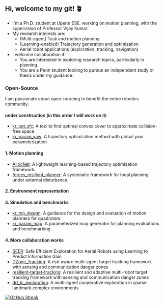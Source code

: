 ## Hi, welcome to my git! :potted_plant:

- I'm a Ph.D. student at Upenn ESE, working on motion planning, with the supervision of Professor Vijay Kumar.
- My research interests are:
  - (Multi-agent) Task and motion planning
  - (Learning-enabled) Trajectory generation and optimization
  - Aerial robot applications (exploration, tracking, navigation)
- I welcome collaboration if:
  - You are interested in exploring research topics, particularly in planning.
  - You are a Penn student looking to pursue an independent study or thesis under my guidance.
  
### Open-Source

I am passionate about open sourcing to benefit the entire robotics community.

#### under construction (in this order I will work on it)

- [kr_opt_sfc](https://github.com/KumarRobotics/kr_opt_sfc): A tool to find optimal convex cover to approximate collision-free space
- [kr_param_yaw](https://github.com/KumarRobotics/kr_param_yaw): A trajectory optimization method with global yaw parameterization


#### 1. Motion planning 

- [AllocNet](https://github.com/KumarRobotics/AllocNet): A lightweight learning-based trajectory optimization framework.
- [forces_resilient_planner](https://github.com/ZJU-FAST-Lab/forces_resilient_planner): A systematic framework for local planning under external disturbance.

#### 2. Environment representation


#### 3. Simulation and benchmarks

- [kr_mp_design](https://github.com/KumarRobotics/kr_mp_design): A guidance for the design and evaluation of motion planners for quadrotors
- [kr_param_map](https://github.com/KumarRobotics/kr_param_map): A parameterized map generator for planning evaluations and benchmarking

#### 4. More collaboration works 

- [SEER](https://github.com/tyuezhan/SEER): Safe Efficient Exploration for Aerial Robots using Learning to Predict Information Gain
- [DZone_Tracking](https://github.com/Zhourobotics/DZone_Tracking): A risk-aware multi-agent target tracking framework with sensing and communication danger zones
- [resilient-target-tracking](https://github.com/Zhourobotics/resilient-target-tracking): A resilient and adaptive multi-robot target tracking framework with sensing and communication danger zones
- [drl_lc_exploration](https://github.com/M4D-SC1ENTIST/drl_lc_exploration): A multi-agent cooperative exploration in sparse landmark complex environments



<!---
[![Top Langs](https://github-readme-stats.vercel.app/api/top-langs/?username=yuwei-wu)](https://github.com/anuraghazra/github-readme-stats)
--->

[![GitHub Streak](https://streak-stats.demolab.com/?user=DenverCoder1)](https://git.io/streak-stats)

